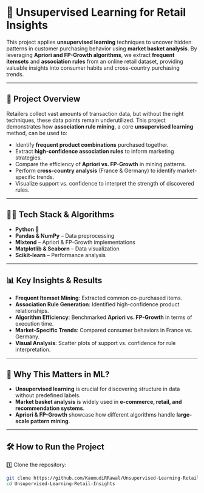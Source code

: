 # 🛒 Unsupervised Learning for Retail Insights  

This project applies **unsupervised learning** techniques to uncover hidden patterns in customer purchasing behavior using **market basket analysis**. By leveraging **Apriori and FP-Growth algorithms**, we extract **frequent itemsets** and **association rules** from an online retail dataset, providing valuable insights into consumer habits and cross-country purchasing trends.  

---

## 🚀 Project Overview  
Retailers collect vast amounts of transaction data, but without the right techniques, these data points remain underutilized. This project demonstrates how **association rule mining**, a core **unsupervised learning** method, can be used to:  
- Identify **frequent product combinations** purchased together.  
- Extract **high-confidence association rules** to inform marketing strategies.  
- Compare the efficiency of **Apriori vs. FP-Growth** in mining patterns.  
- Perform **cross-country analysis** (France & Germany) to identify market-specific trends.  
- Visualize support vs. confidence to interpret the strength of discovered rules.  

---

## 🧑‍💻 Tech Stack & Algorithms  
- **Python** 🐍  
- **Pandas & NumPy** – Data preprocessing  
- **Mlxtend** – Apriori & FP-Growth implementations  
- **Matplotlib & Seaborn** – Data visualization  
- **Scikit-learn** – Performance analysis  

---

## 📊 Key Insights & Results  
- **Frequent Itemset Mining**: Extracted common co-purchased items.  
- **Association Rule Generation**: Identified high-confidence product relationships.  
- **Algorithm Efficiency**: Benchmarked **Apriori vs. FP-Growth** in terms of execution time.  
- **Market-Specific Trends**: Compared consumer behaviors in France vs. Germany.  
- **Visual Analysis**: Scatter plots of support vs. confidence for rule interpretation.  

---
## 📌 Why This Matters in ML?  
- **Unsupervised learning** is crucial for discovering structure in data without predefined labels.  
- **Market basket analysis** is widely used in **e-commerce, retail, and recommendation systems**.  
- **Apriori & FP-Growth** showcase how different algorithms handle **large-scale pattern mining**.  

---
## 🛠 How to Run the Project  
1️⃣ Clone the repository:  
   ```bash
   git clone https://github.com/KaumudiRRawal/Unsupervised-Learning-Retail-Insights.git
   cd Unsupervised-Learning-Retail-Insights





